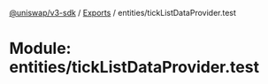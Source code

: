 [@uniswap/v3-sdk](../README.md) / [Exports](../modules.md) / entities/tickListDataProvider.test

# Module: entities/tickListDataProvider.test
